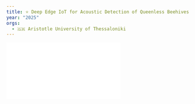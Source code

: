 ```yaml
---
title: ⭐️ Deep Edge IoT for Acoustic Detection of Queenless Beehives
year: "2025"
orgs:
  - 🇬🇷 Aristotle University of Thessaloniki
---
```



![](pdfs/electronics-14-02959-v2.pdf)